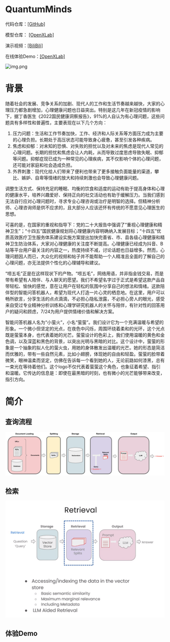 # QuantumMinds

代码仓库：[[GitHub]](https://github.com/Laughingtt/QuantumMinds)

模型仓库： [[OpenXLab]](https://openxlab.org.cn/models/detail/DD-learning/InternLM-LaoWuMao)

演示视频：[[BiliBili]](https://www.bilibili.com/)

在线体验Demo：[[OpenXLab]](https://openxlab.org.cn/apps/detail/DD-learning/LLM-LaoWuMao)


![img.png](images%2Fimg.png)

# 背景
随着社会的发展、竞争关系的加剧、现代人的工作和生活节奏越来越快，大家的心理压力都急剧增加，心理健康问题也日益突出。特别是这几年在新冠疫情的影响下，据丁香医生《2022国民健康洞察报告》，91%的人自认为有心理问题，这些问题具有多样性和普遍性，主要表现在以下几个方向：

1. 压力问题：生活和工作节奏加快，工作、经济和人际关系等方面压力成为主要的心理负担。长期处于高压状态可能导致身心疲惫，甚至引发各种疾病。
2. 焦虑和抑郁：对未知的恐惧、对失败的担忧以及对未来的焦虑是现代人常见的心理问题。长期的担忧和焦虑会让人内耗，从而导致过度思虑导致失眠、抑郁等问题。抑郁症现已成为一种常见的心理疾病，其不仅影响个体的心理问题，还可能对家庭和社会造成负担。
3. 外界刺激：现代化给人们带来了便利也带来了更多接触负面能量的渠道，攀比、嫉妒、自卑等情绪的放大和持续刺激也会导致心理健康问题。

调整生活方式、保持充足的睡眠、均衡的饮食和适度的运动有助于提高身体和心理的健康水平，培养兴趣爱好、保持正向的社交活动也有助于缓解压力。当我们感到无法自行应对心理问题时，寻求专业心理咨询或治疗是明智的选择。但精神分析师、心理咨询师是供不应求的，且大部分人应该还怀有传统的不愿意见心理医生的思想。

可喜的是，在国家的重视和指导下：党的二十大报告中强调了“重视心理健康和精神卫生”；“十四五”国民健康规划将心理健康内容明确纳入发展目标；“十四五”优质高效医疗卫生服务体系建设实施方案提出加快完善省、市、县各级心理健康和精神卫生防治体系，大家对心理健康的关注度不断提高。心理健康已经成为抖音、B站等平台用户最关注的内容之一，热度持续不减，讨论话题也日益增多。然而，心理问题因人而已，大众化的视频和帖子并不能帮助一个人精准且全面的了解自己的心理问题，亦无法提供个性化的心理辅导和建议。

“唠五毛”正是在这样现状下的产物。“唠五毛”，网络用语，并非指金钱交易，而是带有希望有人陪伴、与人聊天的愿望。我们不希望名字过于正式是希望这款产品自带轻松、愉快的感觉，意在让用户在轻松的氛围中分享自己的想法和情绪。这款陪伴型的智能问答机器人，希望为现代人打造一片心灵的栖息地。在这里，用户可以畅所欲言，分享生活的点点滴滴，不必担心隐私泄露，不必担心旁人的眼光，感受来自受过专业精神分析训练和心理学研究机器人的关怀与陪伴，有针对性的回答用户的疑问和顾虑，7/24为用户提供情绪价值和解决方案。

智能问答机器人名为“小萤火”，小名“萤萤”。我们设计它为一个充满温暖与希望的形象。一个微小但坚定的光点，在夜色中闪烁，周围环绕着柔和的光环，这个光点既是萤萤本身，也代表着她的光芒。萤萤设计的色彩上，我们使用温暖的黄色和金色调，以及深蓝和黑色的背景，以突出光明与黑暗的对比。这个设计中，萤萤的形象是一个抽象的拟人化的萤火虫，用她的身体散发出温暖的光芒。她的形态是简洁而优雅的，带有一些自然元素，比如小翅膀，体现她的自由和轻盈。萤萤的脸带着微笑，眼神温柔而坚定，仿佛在告诉每一个看到她的人，无论前路如何漆黑，总有一束光在等待着他们。这个logo不仅代表着萤萤这个角色，也象征着希望、指引和温暖。它传达的信息是：即使在最黑暗的时刻，也有微小的光芒能够带来改变，指引方向。

# 简介
## 查询流程
![vecdb_flow.png](images%2Fvecdb_flow.png)

## 检索
![retrieval.png](images%2Fretrieval.png)

## 体验Demo